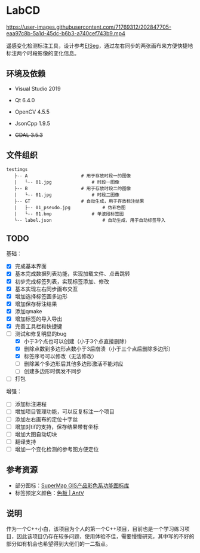 # LabCD

https://user-images.githubusercontent.com/71769312/202847705-eaa97c8b-5a1d-45dc-b6b3-a740cef743b9.mp4

遥感变化检测标注工具，设计参考[EISeg](https://github.com/PaddlePaddle/PaddleSeg/tree/release/2.6/EISeg)，通过左右同步的两张画布来方便快捷地标注两个时段影像的变化信息。

## 环境及依赖

- Visual Studio 2019

- Qt 6.4.0

- OpenCV 4.5.5

- JsonCpp 1.9.5

- ~~GDAL 3.5.3~~

## 文件组织

```
testimgs
   ├-- A					# 用于存放时段一的图像
   |   └-- 01.jpg				# 时段一图像
   ├-- B					# 用于存放时段二的图像
   |   └-- 01.jpg				# 时段二图像
   ├-- GT					# 自动生成，用于存放标注结果
   |   ├-- 01_pseudo.jpg			# 伪彩色图
   |   └-- 01.bmp				# 单波段标签图
   └-- label.json	 		        # 自动生成，用于自动标签导入
```

## TODO

基础：

- [x] 完成基本界面
- [x] 基本完成数据列表功能，实现加载文件、点击跳转
- [x] 初步完成标签列表，实现标签添加、修改
- [x] 基本实现左右同步画布交互
- [x] 增加选择标签画多边形
- [x] 增加保存标注结果
- [x] 添加qmake
- [x] 增加标签的导入导出
- [x] 完善工具栏和快捷键
- [ ] 测试和修复明显的bug
  - [x] 小于3个点也可以创建（小于3个点直接删除）
  - [x] 删除点数到多边形点数小于3后崩溃（小于三个点后删除多边形）
  - [x] 标签序号可以修改（无法修改）
  - [ ] 删除某个多边形后其他多边形激活不能对应
  - [ ] 创建多边形时偶发不同步
- [ ] 打包

增强：

- [ ] 添加标注进程
- [ ] 增加项目管理功能，可以反复标注一个项目
- [ ] 添加左右画布的定位十字丝
- [ ] 增加对tif的支持，保存结果带有坐标
- [ ] 增加大图自动切块
- [ ] 翻译支持
- [ ] 增加一个变化检测的参考图方便定位

## 参考资源

- 部分图标：[SuperMap GIS产品彩色系功能图标库](https://www.iconfont.cn/collections/detail?spm=a313x.7781069.1998910419.d9df05512&cid=32519)
- 标签预定义颜色：[色板 | AntV](https://antv.vision/zh/docs/specification/language/palette)

## 说明

作为一个C++小白，该项目为个人的第一个C++项目，目前也是一个学习练习项目，因此该项目仍存在较多问题，使用体验不佳，需要慢慢研究，其中写的不好的部分如有机会也希望得到大佬们的一二指点。
